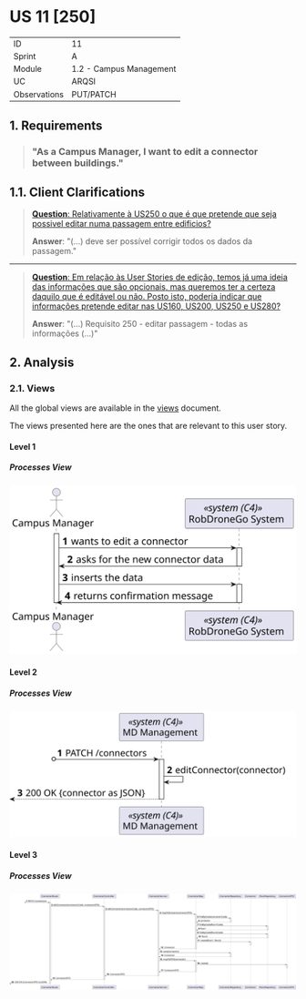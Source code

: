 # US 11 [250]

|              |                         |
| ------------ | ----------------------- |
| ID           | 11                      |
| Sprint       | A                       |
| Module       | 1.2 - Campus Management |
| UC           | ARQSI                   |
| Observations | PUT/PATCH               |

## 1. Requirements

> ### "As a Campus Manager, I want to edit a connector between buildings."

## 1.1. Client Clarifications

> [**Question**: Relativamente à US250 o que é que pretende que seja possivel editar numa passagem entre edificios?](https://moodle.isep.ipp.pt/mod/forum/discuss.php?d=25164)
>
> **Answer**: "(...) deve ser possível corrigir todos os dados da passagem."

---

> [**Question**: Em relação às User Stories de edição, temos já uma ideia das informações que são opcionais, mas queremos ter a certeza daquilo que é editável ou não. Posto isto, poderia indicar que informações pretende editar nas US160, US200, US250 e US280?](https://moodle.isep.ipp.pt/mod/forum/discuss.php?d=25168)
>
> **Answer**: "(...) Requisito 250 - editar passagem - todas as informações (...)"

## 2. Analysis

### 2.1. Views

All the global views are available in the [views](../../views/readme.md) document.

The views presented here are the ones that are relevant to this user story.

#### Level 1

##### Processes View

![Level 1 Processes View](views/level-1/assets/us11-level1_processes.svg)

#### Level 2

##### Processes View

![Level 2 Processes View](views/level-2/assets/us11-level2_processes.svg)

#### Level 3

##### Processes View

![Level 3 Processes View](views/level-3/assets/us11-level3_processes.svg)

